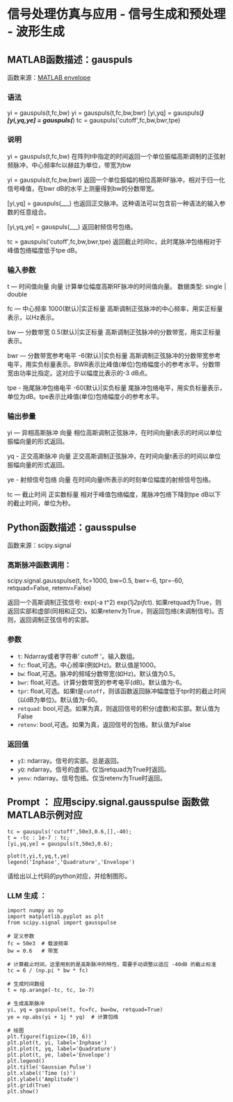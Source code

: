 # 信号处理仿真与应用 - 信号生成和预处理 - 波形生成

## MATLAB函数描述：gauspuls

函数来源：[MATLAB envelope](https://ww2.mathworks.cn/help/signal/ref/gauspuls.html)

### 语法

yi = gauspuls(t,fc,bw)
yi = gauspuls(t,fc,bw,bwr)
[yi,yq] = gauspuls(___)
[yi,yq,ye] = gauspuls(___)
tc = gauspuls('cutoff',fc,bw,bwr,tpe)

### 说明

yi = gauspuls(t,fc,bw) 在阵列t中指定的时间返回一个单位振幅高斯调制的正弦射频脉冲，中心频率fc以赫兹为单位，带宽为bw

yi = gauspuls(t,fc,bw,bwr) 返回一个单位振幅的相位高斯RF脉冲，相对于归一化信号峰值，在bwr dB的水平上测量得到bw的分数带宽。

[yi,yq] = gauspuls(___) 也返回正交脉冲。这种语法可以包含前一种语法的输入参数的任意组合。

[yi,yq,ye] = gauspuls(___) 返回射频信号包络。

tc = gauspuls('cutoff',fc,bw,bwr,tpe) 返回截止时间tc，此时尾脉冲包络相对于峰值包络幅度低于tpe dB。

### 输入参数

t — 时间值向量
向量
计算单位幅度高斯RF脉冲的时间值向量。
数据类型: single | double

fc — 中心频率
1000(默认)|实正标量
高斯调制正弦脉冲的中心频率，用实正标量表示，以Hz表示。

bw — 分数带宽
0.5(默认)|实正标量
高斯调制正弦脉冲的分数带宽，用实正标量表示。

bwr — 分数带宽参考电平
-6(默认)|实负标量
高斯调制正弦脉冲的分数带宽参考电平，用实负标量表示。BWR表示比峰值(单位)包络幅度小的参考水平。分数带宽由功率比指定。这对应于以幅度比表示的-3 dB点。

tpe - 拖尾脉冲包络电平
-60(默认)|实负标量
尾脉冲包络电平，用实负标量表示，单位为dB。tpe表示比峰值(单位)包络幅度小的参考水平。

### 输出参量

yi — 异相高斯脉冲
向量
相位高斯调制正弦脉冲，在时间向量t表示的时间以单位振幅向量的形式返回。

yq - 正交高斯脉冲
向量
正交高斯调制正弦脉冲，在时间向量t表示的时间以单位振幅向量的形式返回。

ye - 射频信号包络
向量
在时间向量t所表示的时刻单位幅度的射频信号包络。

tc — 截止时间
正实数标量
相对于峰值包络幅度，尾脉冲包络下降到tpe dB以下的截止时间，单位为秒。

## Python函数描述：gausspulse

函数来源：scipy.signal

### 高斯脉冲函数调用：

scipy.signal.gausspulse(t, fc=1000, bw=0.5, bwr=-6, tpr=-60, retquad=False, retenv=False)

返回一个高斯调制正弦信号:
exp(-a t^2) exp(1j*2*pi*fc*t).
如果retquad为True，则返回实部和虚部(同相和正交)。如果retenv为True，则返回包络(未调制信号)。否则，返回调制正弦信号的实部。

### 参数
- `t`: Ndarray或者字符串' cutoff '。输入数组。
- `fc`: float,可选。中心频率(例如Hz)。默认值是1000。
- `bw`: float,可选。脉冲的频域分数带宽(如Hz)。默认值为0.5。
- `bwr`: float,可选。计算分数带宽的参考电平(dB)。默认值为-6。
- `tpr`: float,可选。如果t是` cutoff `，则该函数返回脉冲幅度低于tpr时的截止时间(以dB为单位)。默认值为-60。
- `retquad`: bool,可选。如果为真，则返回信号的积分(虚数)和实部。默认值为False
- `retenv`: bool,可选。如果为真，返回信号的包络。默认值为False

### 返回值
- `yI`: ndarray。信号的实部。总是返回。
- `yQ`: ndarray。信号的虚部。仅当retquad为True时返回。
- `yenv`: ndarray。信号包络。仅当retenv为True时返回。


## Prompt ： 应用scipy.signal.gausspulse 函数做MATLAB示例对应

```
tc = gauspuls('cutoff',50e3,0.6,[],-40); 
t = -tc : 1e-7 : tc; 
[yi,yq,ye] = gauspuls(t,50e3,0.6); 

plot(t,yi,t,yq,t,ye)
legend('Inphase','Quadrature','Envelope')
```

请给出以上代码的python对应，并绘制图形。

### LLM 生成 ： 
```
import numpy as np
import matplotlib.pyplot as plt
from scipy.signal import gausspulse

# 定义参数
fc = 50e3  # 载波频率
bw = 0.6   # 带宽

# 计算截止时间，这里用到的是高斯脉冲的特性，需要手动调整以适应 -40dB 的截止标准
tc = 6 / (np.pi * bw * fc)

# 生成时间数组
t = np.arange(-tc, tc, 1e-7)

# 生成高斯脉冲
yi, yq = gausspulse(t, fc=fc, bw=bw, retquad=True)
ye = np.abs(yi + 1j * yq)  # 计算包络

# 绘图
plt.figure(figsize=(10, 6))
plt.plot(t, yi, label='Inphase')
plt.plot(t, yq, label='Quadrature')
plt.plot(t, ye, label='Envelope')
plt.legend()
plt.title('Gaussian Pulse')
plt.xlabel('Time (s)')
plt.ylabel('Amplitude')
plt.grid(True)
plt.show()
```



